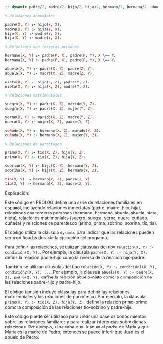 ```prolog
:- dynamic padre/2, madre/2, hijo/2, hija/2, hermano/2, hermana/2, abuelo/2, abuela/2, nieto/2, nieta/2, suegro/2, suegra/2, yerno/2, nuera/2, cuñado/2, cuñada/2, primo/2, prima/2, sobrino/2, sobrina/2, tío/2, tía/2.

% Relaciones inmediatas

padre(X, Y) :- hijo(Y, X).
madre(X, Y) :- hija(Y, X).
hijo(X, Y) :- padre(Y, X).
hija(X, Y) :- madre(Y, X).

% Relaciones con terceras personas

hermano(X, Y) :- padre(P, X), padre(P, Y), X \== Y.
hermana(X, Y) :- padre(P, X), padre(P, Y), X \== Y.

abuelo(X, Y) :- padre(X, Z), padre(Z, Y).
abuela(X, Y) :- madre(X, Z), madre(Z, Y).

nieto(X, Y) :- hijo(X, Z), padre(Y, Z).
nieta(X, Y) :- hija(X, Z), madre(Y, Z).

% Relaciones matrimoniales

suegro(X, Y) :- padre(X, Z), marido(Y, Z).
suegra(X, Y) :- padre(X, Z), mujer(Y, Z).

yerno(X, Y) :- marido(X, Z), madre(Y, Z).
nuera(X, Y) :- mujer(X, Z), padre(Y, Z).

cuñado(X, Y) :- hermano(X, Z), marido(Y, Z).
cuñada(X, Y) :- hermano(X, Z), mujer(Y, Z).

% Relaciones de parentesco

primo(X, Y) :- tio(X, Z), hijo(Y, Z).
prima(X, Y) :- tia(X, Z), hija(Y, Z).

sobrino(X, Y) :- hijo(X, Z), hermano(Y, Z).
sobrina(X, Y) :- hija(X, Z), hermano(Y, Z).

tío(X, Y) :- hermano(X, Z), padre(Z, Y).
tía(X, Y) :- hermana(X, Z), madre(Z, Y).
```

Explicación:

Este código en PROLOG define una serie de relaciones familiares en español, incluyendo relaciones inmediatas (padre, madre, hijo, hija), relaciones con terceras personas (hermano, hermana, abuelo, abuela, nieto, nieta), relaciones matrimoniales (suegro, suegra, yerno, nuera, cuñado, cuñada) y relaciones de parentesco (primo, prima, sobrino, sobrina, tío, tía).

El código utiliza la cláusula `dynamic` para indicar que las relaciones pueden ser modificadas durante la ejecución del programa.

Para definir las relaciones, se utilizan cláusulas del tipo `relación(X, Y) :- condición(X, Y).`. Por ejemplo, la cláusula `padre(X, Y) :- hijo(Y, X).` define la relación padre-hijo como la inversa de la relación hijo-padre.

También se utilizan cláusulas del tipo `relación(X, Y) :- condición1(X, Y), condición2(X, Y), ...`. Por ejemplo, la cláusula `abuelo(X, Y) :- padre(X, Z), padre(Z, Y).` define la relación abuelo-nieto como la composición de las relaciones padre-hijo y padre-hijo.

El código también incluye cláusulas para definir las relaciones matrimoniales y las relaciones de parentesco. Por ejemplo, la cláusula `primo(X, Y) :- tio(X, Z), hijo(Y, Z).` define la relación primo-primo como la composición de las relaciones tío-sobrino y padre-hijo.

Este código puede ser utilizado para crear una base de conocimientos sobre las relaciones familiares y para realizar inferencias sobre dichas relaciones. Por ejemplo, si se sabe que Juan es el padre de María y que María es la madre de Pedro, entonces se puede inferir que Juan es el abuelo de Pedro.